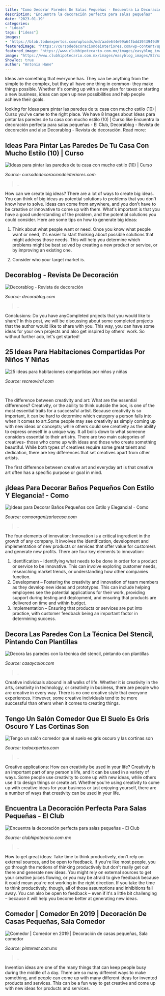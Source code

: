 ```yaml
---
title: "Como Decorar Paredes De Salas Pequeñas - Encuentra La Decoración Perfecta Para Salas Pequeñas"
description: "Encuentra la decoración perfecta para salas pequeñas"
date: "2023-01-19"
categories:
- "ideas"
tags: ["ideas"]
images:
- "https://blob.todoexpertos.com/uploads/md/aade644e99a64fbdd3943949d9fb71df.jpg"
featuredImage: "https://cursodedecoraciondeinteriores.com/wp-content/uploads/2017/01/Ideas-para-pintar-las-paredes-de-tu-casa-con-mucho-estilo-10.jpg"
featured_image: "https://www.clubhipotecario.com.mx/images/easyblog_images/82/salas/sala-negra.jpg"
image: "https://www.clubhipotecario.com.mx/images/easyblog_images/82/salas/sala-negra.jpg"
ShowToc: true
author: "Antonia Hane"
---
```



Ideas are something that everyone has. They can be anything from the simple to the complex, but they all have one thing in common- they make things possible. Whether it's coming up with a new plan for taxes or starting a new business, ideas can open up new possibilities and help people achieve their goals.

	

		
looking for Ideas para pintar las paredes de tu casa con mucho estilo (10) | Curso you've came to the right place. We have 8 Images about Ideas para pintar las paredes de tu casa con mucho estilo (10) | Curso like Encuentra la decoración perfecta para salas pequeñas - El Club, Decorablog - Revista de decoración and also Decorablog - Revista de decoración. Read more:
		
    
## Ideas Para Pintar Las Paredes De Tu Casa Con Mucho Estilo (10) | Curso

<img loading=lazy src="https://cursodedecoraciondeinteriores.com/wp-content/uploads/2017/01/Ideas-para-pintar-las-paredes-de-tu-casa-con-mucho-estilo-10.jpg" onerror="this.onerror=null;this.src='https://tse2.mm.bing.net/th?id=OIP.MM_aDBwWCftjRKWeVNVxTAHaJ3&amp;pid=15.1';" alt="Ideas para pintar las paredes de tu casa con mucho estilo (10) | Curso">

_Source: cursodedecoraciondeinteriores.com_

>. 

	

How can we create big ideas?
There are a lot of ways to create big ideas. You can think of big ideas as potential solutions to problems that you don't know how to solve. Ideas can come from anywhere, and you don't have to be creative or innovative to come up with them. What's important is that you have a good understanding of the problem, and the potential solutions you could consider. Here are some tips on how to generate big ideas:
1. Think about what people want or need. Once you know what people want or need, it's easier to start thinking about possible solutions that might address those needs. This will help you determine which problems might be best solved by creating a new product or service, or by improving an existing one.

2. Consider who your target market is.

    
## Decorablog - Revista De Decoración

<img loading=lazy src="https://www.decorablog.com/wp-content/2014/06/habitacion-rosa.jpg" onerror="this.onerror=null;this.src='https://tse4.mm.bing.net/th?id=OIP.mdUlGk3NNDC-pNml2Pf_cAHaEJ&amp;pid=15.1';" alt="Decorablog - Revista de decoración">

_Source: decorablog.com_

>. 

	

Conclusions: Do you have anyCompleted projects that you would like to share?
In this post, we will be discussing about some completed projects that the author would like to share with you. This way, you can have some ideas for your own projects and also get inspired by others' work. So without further ado, let's get started!

    
## 25 Ideas Para Habitaciones Compartidas Por Niños Y Niñas

<img loading=lazy src="https://www.recreoviral.com/wp-content/uploads/2015/10/Creativas-habitaciones-compartidas-por-niños-y-niñas-13.jpg" onerror="this.onerror=null;this.src='https://tse1.mm.bing.net/th?id=OIP.WJcSvUb9MypUyjopaPKATAHaFP&amp;pid=15.1';" alt="25 ideas para habitaciones compartidas por niños y niñas">

_Source: recreoviral.com_

>. 

	

The difference between creativity and art: What are the essential differences?
Creativity, or the ability to think outside the box, is one of the most essential traits for a successful artist. Because creativity is so important, it can be hard to determine which category a person falls into when it comes to art.Some people may see creativity as simply coming up with new ideas or concepts; while others could see creativity as the ability to express oneself in a unique way. It all boils down to what someone considers essential to their artistry.
There are two main categories of creatives- those who come up with ideas and those who create something beautiful. While both types of creatives require some great talent and dedication, there are key differences that set creatives apart from other artists. 

The first difference between creative art and everyday art is that creative art often has a specific purpose or goal in mind.

    
## ¡Ideas Para Decorar Baños Pequeños Con Estilo Y Elegancia! - Como

<img loading=lazy src="https://comoorganizarlacasa.com/wp-content/uploads/2017/09/ideas-para-decorar-banos-pequenos-20.jpg" onerror="this.onerror=null;this.src='https://tse1.mm.bing.net/th?id=OIP.fBkikGEbQ3UhegyiCWGXjQHaLV&amp;pid=15.1';" alt="¡Ideas para Decorar Baños Pequeños con Estilo y Elegancia! - Como">

_Source: comoorganizarlacasa.com_

>. 

	

The four elements of innovation:
Innovation is a critical ingredient in the growth of any company. It involves the identification, development and implementation of new products or services that offer value for customers and generate new profits.
There are four key elements to innovation:
1) Identification – Identifying what needs to be done in order for a product or service to be innovative. This can involve exploring customer needs, researching market trends, or understanding how other companies function.
2) Development – Fostering the creativity and innovation of team members as they develop new ideas and prototypes. This can include helping employees see the potential applications for their work, providing support during testing and deployment, and ensuring that products are delivered on time and within budget. 
3) Implementation – Ensuring that products or services are put into practice, with customer feedback being an important factor in determining success.

    
## Decora Las Paredes Con La Técnica Del Stencil, Pintando Con Plantillas

<img loading=lazy src="http://casaycolor.com/wp-content/uploads/2012/07/Aplicacion-estencil-728x581.jpg" onerror="this.onerror=null;this.src='https://tse4.mm.bing.net/th?id=OIP.L4bmcO9N0-zT2D_sFBFelQHaF6&amp;pid=15.1';" alt="Decora las paredes con la técnica del stencil, pintando con plantillas">

_Source: casaycolor.com_

>. 

	

Creative individuals abound in all walks of life. Whether it is creativity in the arts, creativity in technology, or creativity in business, there are people who are creative in every way. There is no one creative style that everyone experiences. However, some creative individuals tend to be more successful than others when it comes to creating things.

    
## Tengo Un Salón Comedor Que El Suelo Es Gris Oscuro Y Las Cortinas Son

<img loading=lazy src="https://blob.todoexpertos.com/uploads/md/aade644e99a64fbdd3943949d9fb71df.jpg" onerror="this.onerror=null;this.src='https://tse1.mm.bing.net/th?id=OIP.Q_fFJ6yfv2TqX8pex9L4RgHaE7&amp;pid=15.1';" alt="Tengo un salón comedor que el suelo es gris oscuro y las cortinas son">

_Source: todoexpertos.com_

>. 

	

Creative applications: How can creativity be used in your life?
Creativity is an important part of any person's life, and it can be used in a variety of ways. Some people use creativity to come up with new ideas, while others use it to design things or create art. Whether you're using creativity to come up with creative ideas for your business or just enjoying yourself, there are a number of ways that creativity can be used in your life.

    
## Encuentra La Decoración Perfecta Para Salas Pequeñas - El Club

<img loading=lazy src="https://www.clubhipotecario.com.mx/images/easyblog_images/82/salas/sala-negra.jpg" onerror="this.onerror=null;this.src='https://tse1.mm.bing.net/th?id=OIP.xAjJKtG5yPbD932kNFs2HgHaFj&amp;pid=15.1';" alt="Encuentra la decoración perfecta para salas pequeñas - El Club">

_Source: clubhipotecario.com.mx_

>. 

	

How to get great ideas: Take time to think productively, don't rely on external sources, and be open to feedback.
If you're like most people, you go through the motions of thinking productively but don't really get out there and generate new ideas. You might rely on external sources to get your creative juices flowing, or you may be afraid to give feedback because it could mean you're not working in the right direction. If you take the time to think productively, though, all of those assumptions and inhibitions fall away. You can also be open to feedback – even if it's a little bit challenging – because it will help you become better at generating new ideas.

    
## Comedor | Comedor En 2019 | Decoración De Casas Pequeñas, Sala Comedor

<img loading=lazy src="https://i.pinimg.com/736x/21/62/c0/2162c01535089635bb8c76533e2d5035.jpg?b=t" onerror="this.onerror=null;this.src='https://tse4.mm.bing.net/th?id=OIP.erSHmNd7xv2xMLLZNejrBwC7FN&amp;pid=15.1';" alt="Comedor | Comedor en 2019 | Decoración de casas pequeñas, Sala comedor">

_Source: pinterest.com.mx_

>. 

	

Invention ideas are one of the many things that can keep people busy during the middle of a day. There are so many different ways to make something, and people can come up with many different ideas for invented products and services. This can be a fun way to get creative and come up with new ideas for products and services.

